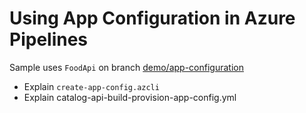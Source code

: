 # Using App Configuration in Azure Pipelines

Sample uses `FoodApi` on branch [demo/app-configuration](https://github.com/arambazamba/food-app/tree/demo/app-configuration/)

- Explain `create-app-config.azcli`
- Explain catalog-api-build-provision-app-config.yml
